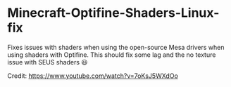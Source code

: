 # Minecraft-Optifine-Shaders-Linux-fix

Fixes issues with shaders when using the open-source Mesa drivers when using shaders with Optifine.
This should fix some lag and the no texture issue with SEUS shaders 😃

Credit: https://www.youtube.com/watch?v=7oKsJ5WXdOo

